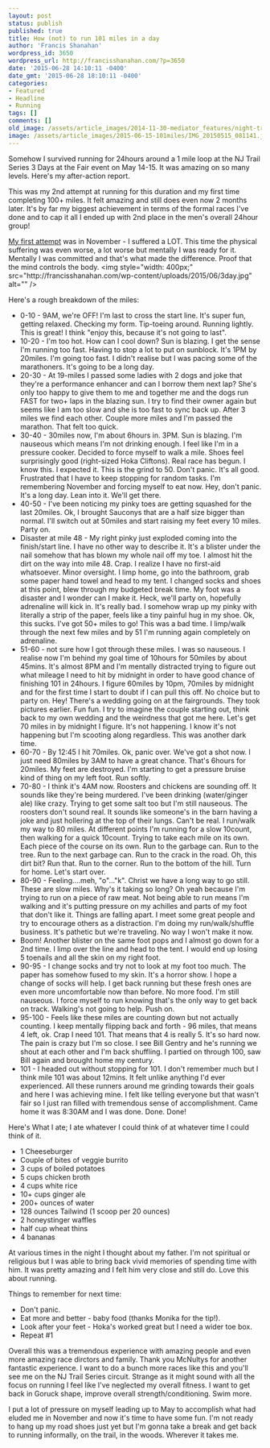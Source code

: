 ```yaml
---
layout: post
status: publish
published: true
title: How (not) to run 101 miles in a day  
author: 'Francis Shanahan'
wordpress_id: 3650
wordpress_url: http://francisshanahan.com/?p=3650
date: '2015-06-28 14:10:11 -0400'
date_gmt: '2015-06-28 18:10:11 -0400'
categories:
- Featured
- Headline
- Running
tags: []
comments: []
old_image: /assets/article_images/2014-11-30-mediator_features/night-track.JPG
image: /assets/article_images/2015-06-15-101miles/IMG_20150515_081141.jpg
---
```

Somehow I survived running for 24hours around a 1 mile loop at the NJ Trail Series 3 Days at the Fair event on May 14-15. It was amazing on so many levels. Here's my after-action report.

This was my 2nd attempt at running for this duration and my first time completing 100+ miles. It felt amazing and still does even now 2 months later. It's by far my biggest achievement in terms of the formal races I've done and to cap it all I ended up with 2nd place in the men's overall 24hour group!

<a href="http://francisshanahan.com/index.php/2014/28miles-in-pa-and-100km-in-nj/">My first attempt</a> was in November - I suffered a LOT. This time the physical suffering was even worse, a lot worse but mentally I was ready for it. Mentally I was committed and that's what made the difference. Proof that the mind controls the body.
<img style="width: 400px;" src="http:&#47;&#47;francisshanahan.com&#47;wp-content&#47;uploads&#47;2015&#47;06&#47;3day.jpg" alt="" &#47;>

Here's a rough breakdown of the miles:

* 0-10 - 9AM, we're OFF! I'm last to cross the start line. It's super fun, getting relaxed. Checking my form. Tip-toeing around. Running lightly. This is great! I think "enjoy this, because it's not going to last".
* 10-20 - I'm too hot. How can I cool down? Sun is blazing. I get the sense I'm running too fast. Having to stop a lot to put on sunblock. It's 1PM by 20miles. I'm going too fast. I didn't realise but I was pacing some of the marathoners. It's going to be a long day.
* 20-30 - At 19-miles I passed some ladies with 2 dogs and joke that they're a performance enhancer and can I borrow them next lap? She's only too happy to give them to me and together me and the dogs run FAST for two+ laps in the blazing sun. I try to find their owner again but seems like I am too slow and she is too fast to sync back up. After 3 miles we find each other. Couple more miles and I'm passed the marathon. That felt too quick.
* 30-40 - 30miles now, I'm about 6hours in. 3PM. Sun is blazing. I'm nauseous which means I'm not drinking enough. I feel like I'm in a pressure cooker. Decided to force myself to walk a mile. Shoes feel surprisingly good (right-sized Hoka Cliftons). Real race has begun. I know this. I expected it. This is the grind to 50. Don't panic. It's all good. Frustrated that I have to keep stopping for random tasks. I'm remembering November and forcing myself to eat now. Hey, don't panic. It's a long day. Lean into it. We'll get there.
* 40-50 - I've been noticing my pinky toes are getting squashed for the last 20miles. Ok, I brought Sauconys that are a half size bigger than normal. I'll switch out at 50miles and start raising my feet every 10 miles. Party on.
* Disaster at mile 48 - My right pinky just exploded coming into the finish&#47;start line. I have no other way to describe it. It's a blister under the nail somehow that has blown my whole nail off my toe. I almost hit the dirt on the way into mile 48. Crap. I realize I have no first-aid whatsoever. Minor oversight. I limp home, go into the bathroom, grab some paper hand towel and head to my tent. I changed socks and shoes at this point, blew through my budgeted break time. My foot was a disaster and I wonder can I make it. Heck, we'll party on, hopefully adrenaline will kick in. It's really bad. I somehow wrap up my pinky with literally a strip of the paper, feels like a tiny painful hug in my shoe. Ok, this sucks. I've got 50+ miles to go! This was a bad time.  I limp&#47;walk through the next few miles and by 51 I'm running again completely on adrenaline.
* 51-60 - not sure how I got through these miles. I was so nauseous. I realise now I'm behind my goal time of 10hours for 50miles by about 45mins. It's almost 8PM and I'm mentally distracted trying to figure out what mileage I need to hit by midnight in order to have good chance of finishing 101 in 24hours. I figure 60miles by 10pm, 70miles by midnight and for the first time I start to doubt if I can pull this off. No choice but to party on. Hey! There's a wedding going on at the fairgrounds. They took pictures earlier. Fun fun. I try to imagine the couple starting out, think back to my own wedding and the weirdness that got me here. Let's get 70 miles in by midnight I figure. It's not happening. I know it's not happening but I'm scooting along regardless. This was another dark time.
* 60-70 - By 12:45 I hit 70miles. Ok, panic over. We've got a shot now. I just need 80miles by 3AM to have a great chance. That's 6hours for 20miles. My feet are destroyed. I'm starting to get a pressure bruise kind of thing on my left foot. Run softly.
* 70-80 - I think it's 4AM now. Roosters and chickens are sounding off. It sounds like they're being murdered. I've been drinking (water&#47;ginger ale) like crazy. Trying to get some salt too but I'm still nauseous. The roosters don't sound real. It sounds like someone's in the barn having a joke and just hollering at the top of their lungs. Can't be real. I run&#47;walk my way to 80 miles. At different points I'm running for a slow 10count, then walking for a quick 10count. Trying to take each mile on its own. Each piece of the course on its own. Run to the garbage can. Run to the tree. Run to the next garbage can. Run to the crack in the road. Oh, this dirt bit? Run that. Run to the corner. Run to the bottom of the hill. Turn for home. Let's start over.
* 80-90 - Feeling....meh, "o"..."k". Christ we have a long way to go still. These are slow miles. Why's it taking so long? Oh yeah because I'm trying to run on a piece of raw meat. Not being able to run means I'm walking and it's putting pressure on my achilles and parts of my foot that don't like it. Things are falling apart. I meet some great people and try to encourage others as a distraction. I'm doing my run&#47;walk&#47;shuffle business. It's pathetic but we're traveling. No way I won't make it now.
* Boom! Another blister on the same foot pops and I almost go down for a 2nd time. I limp over the line and head to the tent. I would end up losing 5 toenails and all the skin on my right foot.
* 90-95 - I change socks and try not to look at my foot too much. The paper has somehow fused to my skin. It's a horror show. I hope a change of socks will help. I get back running but these fresh ones are even more uncomfortable now than before.  No more food. I'm still nauseous. I force myself to run knowing that's the only way to get back on track. Walking's not going to help. Push on.
* 95-100 - Feels like these miles are counting down but not actually counting. I keep mentally flipping back and forth - 96 miles, that means 4 left, ok. Crap I need 101. That means that 4 is really 5. It's so hard now. The pain is crazy but I'm so close. I see Bill Gentry and he's running we shout at each other and I'm back shuffling. I partied on through 100, saw Bill again and brought home my century.
* 101 - I headed out without stopping for 101. I don't remember much but I think mile 101 was about 12mins. It felt unlike anything I'd ever experienced. All these runners around me grinding towards their goals and here I was achieving mine. I felt like telling everyone but that wasn't fair so I just ran filled with tremendous sense of accomplishment. Came home it was 8:30AM and I was done. Done. Done!

Here's What I ate; I ate whatever I could think of at whatever time I could think of it.

* 1 Cheeseburger
* Couple of bites of veggie burrito
* 3 cups of boiled potatoes
* 5 cups chicken broth
* 4 cups white rice
* 10+ cups ginger ale
* 200+ ounces of water
* 128 ounces Tailwind (1 scoop per 20 ounces)
* 2 honeystinger waffles
* half cup wheat thins
* 4 bananas

At various times in the night I thought about my father. I'm not spiritual or religious but I was able to bring back vivid memories of spending time with him. It was pretty amazing and I felt him very close and still do. Love this about running.

Things to remember for next time:

* Don't panic.
* Eat more and better - baby food (thanks Monika for the tip!).
* Look after your feet - Hoka's worked great but I need a wider toe box.
* Repeat #1

Overall this was a tremendous experience with amazing people and even more amazing race dirctors and family. Thank you McNultys for another fantastic experience. I want to do a bunch more races like this and you'll see me on the NJ Trail Series circuit. Strange as it might sound with all the focus on running I feel like I've neglected my overall fitness.  I want to get back in Goruck shape, improve overall strength&#47;conditioning. Swim more.

I put a lot of pressure on myself leading up to May to accomplish what had eluded me in November and now it's time to have some fun. I'm not ready to hang up my road shoes just yet but I'm gonna take a break and get back to running informally, on the trail, in the woods. Wherever it takes me.
 
